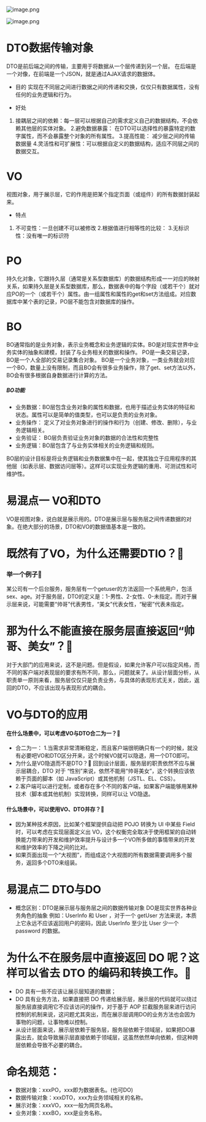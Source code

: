 ![image.png](https://upload-images.jianshu.io/upload_images/29491970-27ab6d998d8992cc.png?imageMogr2/auto-orient/strip%7CimageView2/2/w/1240)

![image.png](https://upload-images.jianshu.io/upload_images/29491970-717c4ebed5f99abe.png?imageMogr2/auto-orient/strip%7CimageView2/2/w/1240)

# DTO数据传输对象
   DTO是前后端之间的传输，主要用于将数据从一个层传递到另一个层。
   在后端是一个对像，在前端是一个JSON，就是通过AJAX请求的数据体。
   - 目的
实现在不同层之间进行数据之间的传递和交换，仅仅只有数据属性，没有任何的业务逻辑和行为。

  - 好处
1. 接耦层之间的依赖：每一层可以根据自己的需求定义自己的数据结构，不会依赖其他层的实体对象。
2.避免数据暴露： 在DTO可以选择性的暴露特定的数字属性，而不会暴露整个对象的所有属性。
3.提高性能： 减少层之间的传输数据量
4.灵活性和可扩展性：可以根据自定义的数据结构，适应不同层之间的数据交互。

# VO  
  视图对象，用于展示层，它的作用是把某个指定页面（或组件）的所有数据封装起来。

- 特点
1. 不可变性：一旦创建不可以被修改
2.根据值进行相等性的比较：
3.无标识性：没有唯一的标识符

# PO
持久化对象，它跟持久层（通常是关系型数据库）的数据结构形成一一对应的映射关系，如果持久层是关系型数据库，那么，数据表中的每个字段（或若干个）就对应PO的一个（或若干个）属性。由一组属性和属性的get和set方法组成。对应数据库中某个表的记录，PO层不能包含对数据库的操作。

# BO 
BO通常指的是业务对象，表示业务概念和业务逻辑的实体。BO是对现实世界中业务实体的抽象和建模，封装了与业务相关的数据和操作。
PO是一条交易记录，BO是一个人全部的交易记录集合对象。
BO是一个业务对象，一类业务就会对应一个BO，数量上没有限制，而且BO会有很多业务操作，除了get、set方法以外，BO会有很多根据自身数据进行计算的方法。

#####  BO功能

-  业务数据：BO层包含业务对象的属性和数据，也用于描述业务实体的特征和状态。属性可以是简单的值类型，也可以是负责的业务对象。
- 业务操作： 定义了对业务对象进行的操作和行为（创建、修改、删除），与业务逻辑相关。
- 业务验证： BO层负责验证业务对象的数据的合法性和完整性
- 业务逻辑：BO层包含了与业务实体相关的业务逻辑和规则。

BO层的设计目标是将业务逻辑和业务数据集中在一起，使其独立于应用程序的其他层（如表示层、数据访问层等）。这样可以实现业务逻辑的重用、可测试性和可维护性。

# 易混点一 VO和DTO
   VO是视图对象，说白就是展示用的。DTO是展示层与服务层之间传递数据的对象。在绝大部分的场景，DTO和VO的数据值基本是一致的。
# 既然有了VO，为什么还需要DTIO？🤔️
  ### 举一个例子🌰
  某公司有一个后台服务，服务层有一个getuser的方法返回一个系统用户，包活sex、age。对于服务层，DTO的定义是：1-男性、2-女性、0-未指定。而对于展示层来说，可能需要“帅哥”代表男性，“美女”代表女性，“秘密”代表未指定。
 # 那为什么不能直接在服务层直接返回“帅哥、美女”？🙋

  对于大部门的应用来说，这不是问题。但是假设，如果允许客户可以指定风格，而不同的客户端对表现层的要求有所不同，那么，问题就来了。从设计层面分析，从职责单一原则来看，服务层仅仅只是负责业务，与具体的表现形式无关，因此，返回的DTO，不应该出现与表现形式的耦合。
 # VO与DTO的应用
 #### 在什么场景中，可以考虑VO与DTO合二为一？🙋
  - 合二为一：
1.当需求非常清晰稳定，而且客户端很明确只有一个的时候，就没有必要吧VO和DTO区分开来，这个时候VO就可以隐退，用一个DTO即可。
   - 为什么是VO隐退而不是DTO？🙋
   回到设计层面，服务层的职责依然不应与展示层耦合，DTO 对于 “性别”来说，依然不能用“帅哥美女”，这个转换应该依赖于页面的脚本（如 JavaScript）或其他机制（JSTL、EL、CSS）。
- 2.客户端可以进行定制，或者存在多个不同的客户端，如果客户端能够用某种技术（脚本或其他机制）实现转换，同样可以让 VO隐退。

#### 什么场景中，可以使用VO、DTO并存？🙋   
- 因为某种技术原因，比如某个框架提供自动把 POJO 转换为 UI 中某些 Field 时，可以考虑在实现层面定义出 VO，这个权衡完全取决于使用框架的自动转换能力带来的开发和维护效率提升与设计多一个VO所多做的事情带来的开发和维护效率的下降之间的比对。
- 如果页面出现一个“大视图”，而组成这个大视图的所有数据需要调用多个服务，返回多个DTO来组装。

# 易混点二 DTO与DO
  - 概念区别：DTO是展示层与服务层之间的数据传输对象
                      DO是现实世界各种业务角色的抽象
例如：UserInfo 和 User ，对于一个 getUser 方法来说，本质上它永远不应该返回用户的密码，因此 UserInfo 至少比 User 少一个 password 的数据。
# 为什么不在服务层中直接返回 DO 呢？这样可以省去 DTO 的编码和转换工作。🙋
- DO 具有一些不应该让展示层知道的数据；
- DO 具有业务方法，如果直接把 DO 传递给展示层，展示层的代码就可以绕过服务层直接调用它不应该访问的操作，对于基于 AOP 拦截服务层来进行访问控制的机制来说，这问题尤其突出，而在展示层调用DO的业务方法也会因为事物的问题，让事物难以控制。
- 从设计层面来说，展示层依赖于服务层，服务层依赖于领域层，如果把DO暴露出去，就会导致展示层直接依赖于领域层，这虽然依然单向依赖，但这种跨层依赖会导致不必要的耦合。

#  命名规范：
- 数据对象：xxxPO，xxx即为数据表名。(也可DO)
- 数据传输对象：xxxDTO，xxx为业务领域相关的名称。
- 展示对象：xxxVO，xxx一般为网页名称。
- 业务对象：xxxBO，xxx是业务名称。
